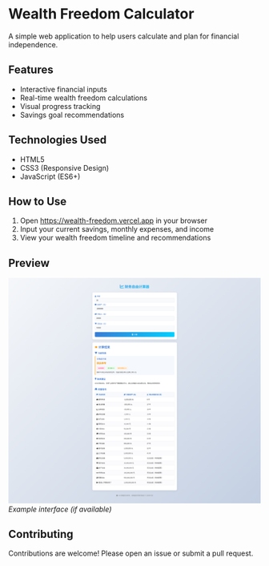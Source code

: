 # Wealth Freedom Calculator

A simple web application to help users calculate and plan for financial independence.

## Features
- Interactive financial inputs
- Real-time wealth freedom calculations
- Visual progress tracking
- Savings goal recommendations

## Technologies Used
- HTML5
- CSS3 (Responsive Design)
- JavaScript (ES6+)

## How to Use
1. Open https://wealth-freedom.vercel.app in your browser
2. Input your current savings, monthly expenses, and income
3. View your wealth freedom timeline and recommendations

## Preview
![Wealth Freedom Calculator Screenshot](./screenshot.png) *Example interface (if available)*

## Contributing
Contributions are welcome! Please open an issue or submit a pull request.
